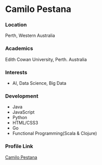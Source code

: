 # Camilo Pestana

### Location

Perth, Western Australia

### Academics

Edith Cowan University, Perth. Australia

### Interests

- AI, Data Science, Big Data

### Development

- Java
- JavaScript
- Python
- HTML/CSS3
- Go
- Functional Programming(Scala & Clojure)

### Profile Link

[Camilo Pestana](https://github.com/elcronos/)
